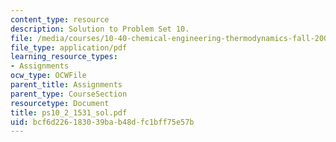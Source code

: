 ```yaml
---
content_type: resource
description: Solution to Problem Set 10.
file: /media/courses/10-40-chemical-engineering-thermodynamics-fall-2003/bcf6d226183039bab48dfc1bff75e57b_ps10_2_1531_sol.pdf
file_type: application/pdf
learning_resource_types:
- Assignments
ocw_type: OCWFile
parent_title: Assignments
parent_type: CourseSection
resourcetype: Document
title: ps10_2_1531_sol.pdf
uid: bcf6d226-1830-39ba-b48d-fc1bff75e57b
---
```

